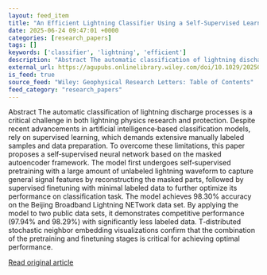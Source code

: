 ```yaml
---
layout: feed_item
title: "An Efficient Lightning Classifier Using a Self‐Supervised Learning Neural Network"
date: 2025-06-24 09:47:01 +0000
categories: [research_papers]
tags: []
keywords: ['classifier', 'lightning', 'efficient']
description: "Abstract The automatic classification of lightning discharge processes is a critical challenge in both lightning physics research and protection"
external_url: https://agupubs.onlinelibrary.wiley.com/doi/10.1029/2025GL115067?af=R
is_feed: true
source_feed: "Wiley: Geophysical Research Letters: Table of Contents"
feed_category: "research_papers"
---
```


Abstract The automatic classification of lightning discharge processes is a critical challenge in both lightning physics research and protection. Despite recent advancements in artificial intelligence‐based classification models, rely on supervised learning, which demands extensive manually labeled samples and data preparation. To overcome these limitations, this paper proposes a self‐supervised neural network based on the masked autoencoder framework. The model first undergoes self‐supervised pretraining with a large amount of unlabeled lightning waveform to capture general signal features by reconstructing the masked parts, followed by supervised finetuning with minimal labeled data to further optimize its performance on classification task. The model achieves 98.30% accuracy on the Beijing Broadband Lightning NETwork data set. By applying the model to two public data sets, it demonstrates competitive performance (97.94% and 98.29%) with significantly less labeled data. T‐distributed stochastic neighbor embedding visualizations confirm that the combination of the pretraining and finetuning stages is critical for achieving optimal performance.

[Read original article](https://agupubs.onlinelibrary.wiley.com/doi/10.1029/2025GL115067?af=R)
